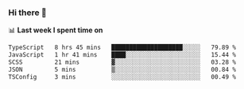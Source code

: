 ### Hi there 👋

<!--
**DBvc/DBvc** is a ✨ _special_ ✨ repository because its `README.md` (this file) appears on your GitHub profile.

Here are some ideas to get you started:

- 🔭 I’m currently working on ...
- 🌱 I’m currently learning ...
- 👯 I’m looking to collaborate on ...
- 🤔 I’m looking for help with ...
- 💬 Ask me about ...
- 📫 How to reach me: ...
- 😄 Pronouns: ...
- ⚡ Fun fact: ...
-->

📊 **Last week I spent time on**
<!--START_SECTION:waka-->

```txt
TypeScript   8 hrs 45 mins   ████████████████████░░░░░   79.89 %
JavaScript   1 hr 41 mins    ████░░░░░░░░░░░░░░░░░░░░░   15.44 %
SCSS         21 mins         ▓░░░░░░░░░░░░░░░░░░░░░░░░   03.28 %
JSON         5 mins          ▒░░░░░░░░░░░░░░░░░░░░░░░░   00.84 %
TSConfig     3 mins          ░░░░░░░░░░░░░░░░░░░░░░░░░   00.49 %
```

<!--END_SECTION:waka-->
